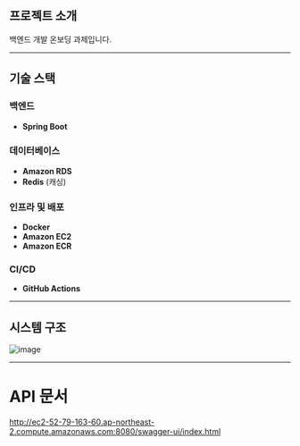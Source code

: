 ## 프로젝트 소개  
백엔드 개발 온보딩 과제입니다.

---

## 기술 스택  

### 백엔드  
- **Spring Boot**  

### 데이터베이스  
- **Amazon RDS**  
- **Redis** (캐싱)  

### 인프라 및 배포  
- **Docker**  
- **Amazon EC2**  
- **Amazon ECR**  

### CI/CD  
- **GitHub Actions**  

---

## 시스템 구조
![image](https://github.com/user-attachments/assets/5973ebf5-85c5-47a4-af2a-f3df22c31cb2)

---

# API 문서

http://ec2-52-79-163-60.ap-northeast-2.compute.amazonaws.com:8080/swagger-ui/index.html
